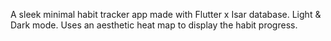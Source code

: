 A sleek minimal habit tracker app made with Flutter x Isar database. Light & Dark mode. Uses an aesthetic heat map to display the habit progress.
